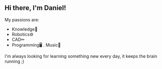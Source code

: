 ## Hi there, I'm Daniel!
My passions are:
- Knowledge🧠
- Robotics⚙
- CAD✏
- Programming🖥
. Music🎼

I'm always looking for learning something new every day, it keeps the brain running ;)

<!---
DanielGilG/DanielGilG is a ✨ special ✨ repository because its `README.md` (this file) appears on your GitHub profile.
You can click the Preview link to take a look at your changes.
--->

